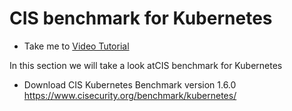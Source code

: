 # CIS benchmark for Kubernetes

- Take me to [Video Tutorial](https://kodekloud.com/topic/cis-benchmark-for-kubernetes/)

In this section we will take a look atCIS benchmark for Kubernetes

  - Download CIS Kubernetes Benchmark version 1.6.0 https://www.cisecurity.org/benchmark/kubernetes/
